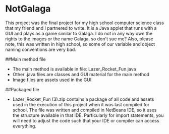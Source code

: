 # NotGalaga
This project was the final project for my high school computer science class that my friend and I partnered to write. It is a Java applet that runs with a GUI and plays as a game similar to Galaga. I do not in any way own the rights to the images or the name Galaga, so don't sue me? 
Also, please note, this was written in high school, so some of our variable and object naming conventions are very bad. 

##Main method file
- The main method is available in file: Lazer_Rocket_Fun.java
- Other .java files are classes and GUI material for the main method
- Image files are assets used in the GUI

##Packaged file
- Lazer_Rocket_Fun (3).zip contains a package of all code and assets used in the execution of this project when it was last compiled for school. The file was written and compiled in NetBeans IDE, so it uses the structure available in that IDE. Particularly for import statements, you will need to adjust the code such that your IDE or compiler can access everything.